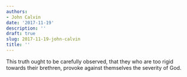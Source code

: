 ```yaml
---
authors:
- John Calvin
date: '2017-11-19'
description: ''
draft: true
slug: 2017-11-19-john-calvin
title: ''
---
```

This truth ought to be carefully observed, that they who are too rigid towards their brethren, provoke against themselves the severity of God.



